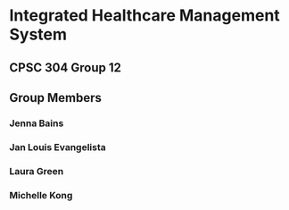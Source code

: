 # Integrated Healthcare Management System
## CPSC 304 Group 12

## Group Members
### Jenna Bains
### Jan Louis Evangelista
### Laura Green
### Michelle Kong
